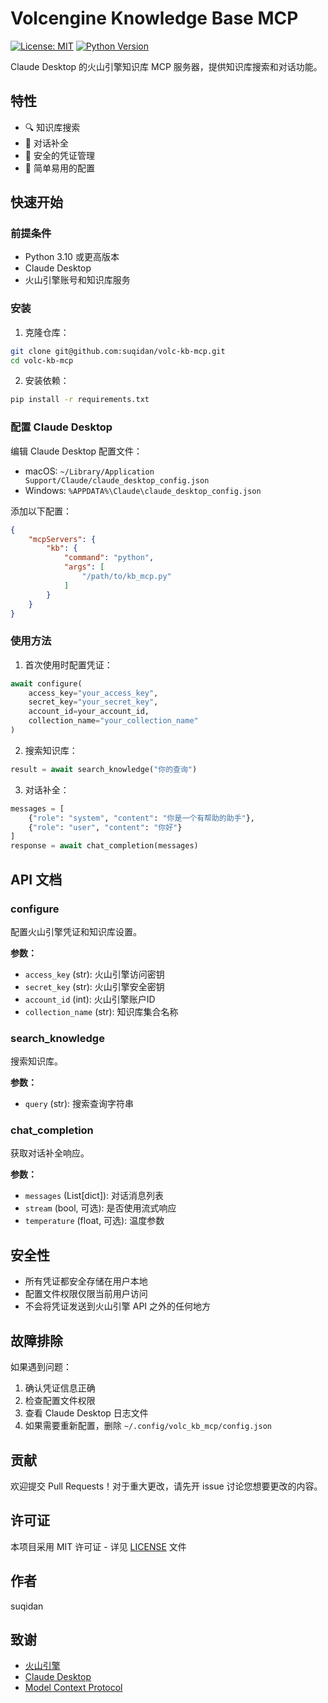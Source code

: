 # Volcengine Knowledge Base MCP

[![License: MIT](https://img.shields.io/badge/License-MIT-yellow.svg)](https://opensource.org/licenses/MIT)
[![Python Version](https://img.shields.io/badge/python-3.10%2B-blue)](https://www.python.org/downloads/)

Claude Desktop 的火山引擎知识库 MCP 服务器，提供知识库搜索和对话功能。

## 特性

- 🔍 知识库搜索
- 💬 对话补全
- 🔐 安全的凭证管理
- 🚀 简单易用的配置

## 快速开始

### 前提条件

- Python 3.10 或更高版本
- Claude Desktop
- 火山引擎账号和知识库服务

### 安装

1. 克隆仓库：
```bash
git clone git@github.com:suqidan/volc-kb-mcp.git
cd volc-kb-mcp
```

2. 安装依赖：
```bash
pip install -r requirements.txt
```

### 配置 Claude Desktop

编辑 Claude Desktop 配置文件：

- macOS: `~/Library/Application Support/Claude/claude_desktop_config.json`
- Windows: `%APPDATA%\Claude\claude_desktop_config.json`

添加以下配置：

```json
{
    "mcpServers": {
        "kb": {
            "command": "python",
            "args": [
                "/path/to/kb_mcp.py"
            ]
        }
    }
}
```

### 使用方法

1. 首次使用时配置凭证：
```python
await configure(
    access_key="your_access_key",
    secret_key="your_secret_key",
    account_id=your_account_id,
    collection_name="your_collection_name"
)
```

2. 搜索知识库：
```python
result = await search_knowledge("你的查询")
```

3. 对话补全：
```python
messages = [
    {"role": "system", "content": "你是一个有帮助的助手"},
    {"role": "user", "content": "你好"}
]
response = await chat_completion(messages)
```

## API 文档

### configure
配置火山引擎凭证和知识库设置。

**参数：**
- `access_key` (str): 火山引擎访问密钥
- `secret_key` (str): 火山引擎安全密钥
- `account_id` (int): 火山引擎账户ID
- `collection_name` (str): 知识库集合名称

### search_knowledge
搜索知识库。

**参数：**
- `query` (str): 搜索查询字符串

### chat_completion
获取对话补全响应。

**参数：**
- `messages` (List[dict]): 对话消息列表
- `stream` (bool, 可选): 是否使用流式响应
- `temperature` (float, 可选): 温度参数

## 安全性

- 所有凭证都安全存储在用户本地
- 配置文件权限仅限当前用户访问
- 不会将凭证发送到火山引擎 API 之外的任何地方

## 故障排除

如果遇到问题：

1. 确认凭证信息正确
2. 检查配置文件权限
3. 查看 Claude Desktop 日志文件
4. 如果需要重新配置，删除 `~/.config/volc_kb_mcp/config.json`

## 贡献

欢迎提交 Pull Requests！对于重大更改，请先开 issue 讨论您想要更改的内容。

## 许可证

本项目采用 MIT 许可证 - 详见 [LICENSE](LICENSE) 文件

## 作者

suqidan

## 致谢

- [火山引擎](https://www.volcengine.com/)
- [Claude Desktop](https://claude.ai/)
- [Model Context Protocol](https://modelcontextprotocol.io/) 